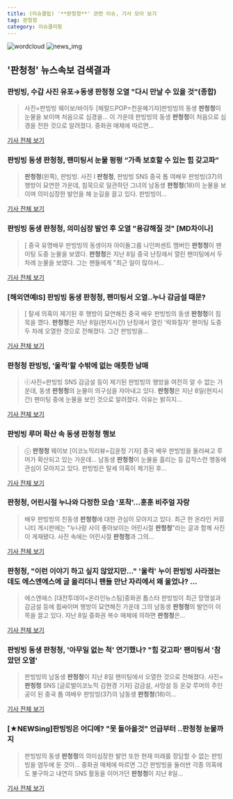 ```yaml
---
title: (이슈클립) '**판청청**' 관련 이슈, 기사 모아 보기
tag: 판청청
category: 이슈클리핑
---
```

![wordcloud](https://s3.ap-northeast-2.amazonaws.com/lyrics101-wordcloud/2018-09-10-1536552953.png)
![news_img](https://user-images.githubusercontent.com/42597476/44507050-1206f400-a6e4-11e8-8d98-7ffbfebb353f.png)
## **'**판청청**'** 뉴스속보 검색결과
### 판빙빙, 수갑 사진 유포→동생 **판청청** 오열 "다시 만날 수 있을 것"(종합)

>사진=판빙빙 웨이보/바이두 [헤럴드POP=천윤혜기자]판빙빙의 동생 **판청청**이 눈물을 보이며 처음으로 심경을... 이 가운데 판빙빙의 동생 **판청청**이 처음으로 심경을 전한 것으로 알려졌다. 중화권 매체에 따르면...

<a href="http://biz.heraldcorp.com/view.php?ud=201809101120033059355_1" target="_blank">기사 전체 보기</a>

### 판빙빙 동생 **판청청**, 팬미팅서 눈물 펑펑 “가족 보호할 수 있는 힘 갖고파”

>**판청청**(왼쪽), 판빙빙. 사진 l **판청청**, 판빙빙 SNS 중국 톱 여배우 판빙빙(37)의 행방이 묘연한 가운데, 침묵으로 일관하던 그녀의 남동생 **판청청**(18)이 눈물을 보이며 의미심장한 발언을 해 눈길을 끌고 있다. 판빙빙이...

<a href="http://star.mk.co.kr/new/view.php?mc=ST&year=2018&no=569418" target="_blank">기사 전체 보기</a>

### 판빙빙 동생 **판청청**, 의미심장 발언 후 오열 "용감해질 것" [MD차이나]

>[ 중국 유명배우 판빙빙의 동생이자 아이돌그룹 나인퍼센트 멤버인 **판청청**이 팬미팅 도중 눈물을 보였다. **판청청**은 지난 8일 중국 난징에서 열린 팬미팅에서 두 차례 눈물을 보였다. 그는 팬들에게 "최근 일이 많아서...

<a href="http://www.mydaily.co.kr/new_yk/html/read.php?newsid=201809101032796575&ext=na" target="_blank">기사 전체 보기</a>

### [해외연예IS] 판빙빙 동생 **판청청**, 팬미팅서 오열..누나 감금설 때문?

>[ 탈세 의혹이 제기된 후 행방이 묘연해진 중국 배우 판빙빙의 동생 **판청청**이 침묵을 깼다. **판청청**은 지난 8일(현지시간) 난징에서 열린 '락화칠자' 팬미팅 도중 두 차례 오열한 것으로 전해졌다. 그간 판빙빙을...

<a href="http://isplus.live.joins.com/news/article/aid.asp?aid=22548295" target="_blank">기사 전체 보기</a>

### **판청청** 판빙빙, ‘울컥’할 수밖에 없는 애틋한 남매

>ⓒ사진=판빙빙 SNS 감금설 등이 제기된 판빙빙의 행방을 여전히 알 수 없는 가운데, 동생 **판청청**의 눈물이 의구심을 자아내고 있다. **판청청**은 지난 8일(현지시간) 팬미팅 중에 눈물을 보인 것으로 알려졌다. 이유는 밝히지...

<a href="http://www.dailian.co.kr/news/view/738308/?sc=naver" target="_blank">기사 전체 보기</a>

### 판빙빙 루머 확산 속 동생 **판청청** 행보

>ⓒ **판청청** 웨이보 [이코노믹리뷰=김윤정 기자] 중국 배우 판빙빙을 둘러싸고 루머가 확산되고 있는 가운데... 남동생 **판청청**이 눈물을 흘리는 등 갑작스런 행동에 관심이 모아지고 있다. 판빙빙은 탈세 의혹이 제기된 후...

<a href="http://www.econovill.com/news/articleView.html?idxno=345862" target="_blank">기사 전체 보기</a>

### **판청청**, 어린시절 누나와 다정한 모습 '포착'...훈훈 비주얼 자랑

>배우 판빙빙의 친동생 **판청청**에 대한 관심이 모아지고 있다. 최근 한 온라인 커뮤니티 게시판에는 "누나랑 사이 좋아보이는 어린시절 **판청청**"라는 글과 함께 사진이 게재됐다. 사진 속에는 어린시절 **판청청**과 그의...

<a href="http://daily.hankooki.com/lpage/entv/201809/dh20180910112840139020.htm" target="_blank">기사 전체 보기</a>

### **판청청**, "이런 이야기 하고 싶지 않았지만..." '울컥' 누이 판빙빙 사라졌는데도 에스엔에스에 글 올리더니 팬들 만난 자리에서 왜 울었나? ...

>에스엔에스 [대전투데이=온라인뉴스팀]중화권 톱스타 판빙빙이 최근 망명설과 감금설 등에 휩싸이며 행방이 묘연해진 가운데 그의 남동생 **판청청**의 발언이 이목을 끌고 있다. 지난 8일 중화권 복수 매체에 의하면 **판청청**은...

<a href="http://www.daejeontoday.com/news/articleView.html?idxno=512703" target="_blank">기사 전체 보기</a>

### 판빙빙 동생 **판청청**, '아무일 없는 척' 연기했나? "힘 갖고파' 팬미팅서 '참았던 오열'

>판빙빙의 남동생 **판청청**이 지난 8일 팬미팅에서 오열한 것으로 전해졌다. 사진=**판청청** SNS [글로벌이코노믹 김현경 기자] 감금설, 사망설 등 온갖 루머의 주인공이 된 중국 톱 여배우 판빙빙(37)의 남동생 **판청청**(18)이...

<a href="http://www.g-enews.com/ko-kr/news/article/news_all/201809101140049641581e9b5a60_1/article.html" target="_blank">기사 전체 보기</a>

### [★NEWSing]판빙빙은 어디에? "못 돌아올것" 언급부터 ..**판청청** 눈물까지

>판빙빙의 동생 **판청청**의 의미심장한 발언 또한 현재 미래를 장담할 수 없는 판빙빙을 염두에 둔 것이... 중화권 매체에 따르면 그간 판빙빙을 둘러싼 각종 의혹에도 불구하고 내연히 SNS 활동을 이어가던 **판청청**이 지난 8일...

<a href="http://star.mt.co.kr/stview.php?no=2018091011165201154" target="_blank">기사 전체 보기</a>


